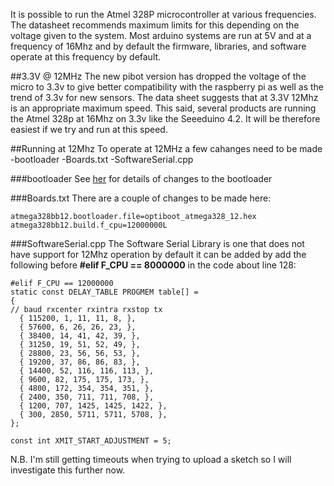 It is possible to run the Atmel 328P microcontroller at various frequencies.  The datasheet recommends maximum limits for this depending on the voltage given to the system. Most arduino systems are run at 5V and at a frequency of 16Mhz and by default the firmware, libraries, and software operate at this frequency by default.

##3.3V @ 12MHz
The new pibot version has dropped the voltage of the micro to 3.3v to give better compatibility with the raspberry pi as well as the trend of 3.3v for new sensors.  The data sheet suggests that at 3.3V 12Mhz is an appropriate maximum speed.  This said, several products are running the Atmel 328p at 16Mhz on 3.3v like the Seeeduino 4.2.  It will be therefore easiest if we try and run at this speed.


##Running at 12Mhz 
To operate at 12MHz a few cahanges need to be made
-bootloader
-Boards.txt
-SoftwareSerial.cpp

###bootloader
See [her](http://ceptimus.co.uk/?p=102) for details of changes to the bootloader

###Boards.txt
There are a couple of changes to be made here:

```
atmega328bb12.bootloader.file=optiboot_atmega328_12.hex
atmega328bb12.build.f_cpu=12000000L
```

###SoftwareSerial.cpp
The Software Serial Library is one that does not have support for 12Mhz operation by default it can be added by add the following before **#elif F_CPU == 8000000** in the code about line 128:

```
#elif F_CPU == 12000000
static const DELAY_TABLE PROGMEM table[] =
{
// baud rxcenter rxintra rxstop tx
  { 115200, 1, 11, 11, 8, },
  { 57600, 6, 26, 26, 23, },
  { 38400, 14, 41, 42, 39, },
  { 31250, 19, 51, 52, 49, },
  { 28800, 23, 56, 56, 53, },
  { 19200, 37, 86, 86, 83, },
  { 14400, 52, 116, 116, 113, },
  { 9600, 82, 175, 175, 173, },
  { 4800, 172, 354, 354, 351, },
  { 2400, 350, 711, 711, 708, },
  { 1200, 707, 1425, 1425, 1422, },
  { 300, 2850, 5711, 5711, 5708, },
};
 
const int XMIT_START_ADJUSTMENT = 5;
```

N.B. I'm still getting timeouts when trying to upload a sketch so I will investigate this further now.

